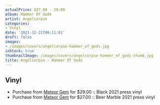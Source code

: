 ```yaml
---
actualPrice: $27.00 - 29.00
album: Hammer Of Gods
artist: Angelcorpse
categories:
- Vinyl
date: '2021-12-21T06:11:01'
draft: false
images:
- /images/covers/angelcorpse-hammer_of_gods.jpg
inStock: true
thumbnailImage: /images/covers/angelcorpse-hammer_of_gods-thumb.jpg
title: Angelcorpse - Hammer Of Gods
---
```


## Vinyl
* Purchase from [Meteor Gem](https://meteor-gem.com/products/angelcorpse-hammer-of-gods-lp) for $29.00 :: Black 2021 press vinyl
* Purchase from [Meteor Gem](https://meteor-gem.com/products/angelcorpse-hammer-of-gods-lp) for $27.00 :: Beer Marble 2021 press vinyl
